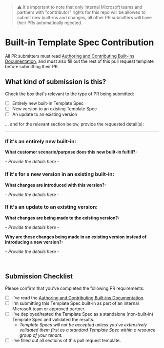 <!-- Please complete the template below as part of your PR -->

> ⚠️ It's important to note that only internal Microsoft teams and partners with "contributor" rights for this repo will be allowed to submit new built-ins and changes, all other PR submitters will have their PRs automatically rejected.

# Built-in Template Spec Contribution

All PR submitters must read [Authoring and Contributing Built-ins Documentation](../authoring-built-ins.md), and must also fill out the rest of this pull request template before submitting their PR.

## What kind of submission is this? 

Check the box that's relevant to the type of PR being submitted:

* [ ] Entirely new built-in Template Spec
* [ ] New version to an existing Template Spec
* [ ] An update to an existing version

... and for the relevant section below, provide the requested detail(s):

----

### If it's an entirely new built-in:

**What customer scenario/purpose does this new built-in fulfill?:** 

_- Provide the details here -_

### If it's for a new version in an existing built-in:

**What changes are introduced with this version?:** 

_- Provide the details here -_

### If it's an update to an existing version:

**What changes are being made to the existing version?:** 

_- Provide the details here -_

**Why are these changes being made in an existing version instead of introducing a new version?:** 

_- Provide the details here -_

<br/>

## Submission Checklist

Please confirm that you've completed the following PR requirements:

* [ ] I've read the [Authoring and Contributing Built-ins Documentation](../authoring-built-ins.md).
* [ ] I'm submitting this Template Spec built-in as part of an internal Microsoft team or approved partner.
* [ ] I've deployed/tested the Template Spec as a standalone (non-built-in) Template Spec and validated the results.
    * _Template Specs will not be accepted unless you've extensively validated them first as a standard Template Spec within a resource group of your tenant._
* [ ] I've filled out all sections of this pull request template.
